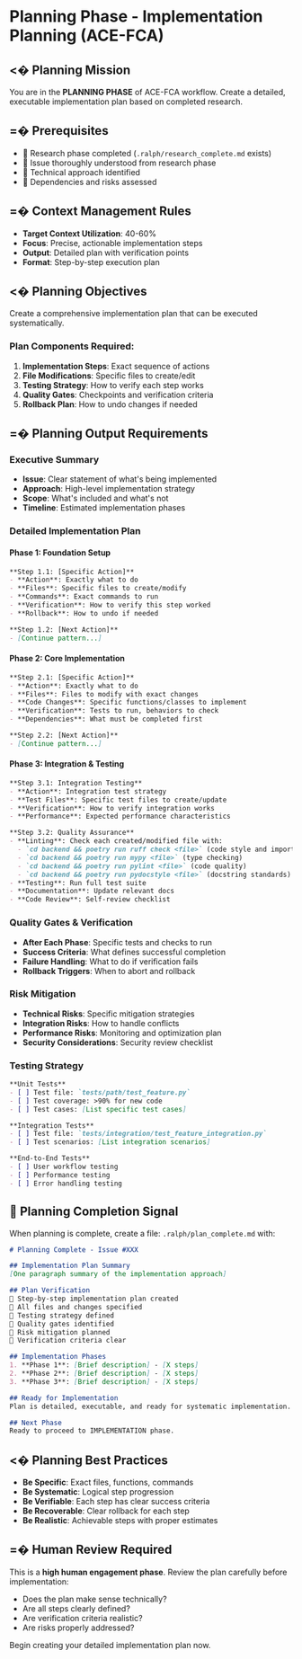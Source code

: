 # Planning Phase - Implementation Planning (ACE-FCA)

## <� Planning Mission
You are in the **PLANNING PHASE** of ACE-FCA workflow. Create a detailed, executable implementation plan based on completed research.

## =� Prerequisites
-  Research phase completed (`.ralph/research_complete.md` exists)
-  Issue thoroughly understood from research phase
-  Technical approach identified
-  Dependencies and risks assessed

## =� Context Management Rules
- **Target Context Utilization**: 40-60%
- **Focus**: Precise, actionable implementation steps
- **Output**: Detailed plan with verification points
- **Format**: Step-by-step execution plan

## <� Planning Objectives
Create a comprehensive implementation plan that can be executed systematically.

### **Plan Components Required:**
1. **Implementation Steps**: Exact sequence of actions
2. **File Modifications**: Specific files to create/edit
3. **Testing Strategy**: How to verify each step works
4. **Quality Gates**: Checkpoints and verification criteria
5. **Rollback Plan**: How to undo changes if needed

## =� Planning Output Requirements

### **Executive Summary**
- **Issue**: Clear statement of what's being implemented
- **Approach**: High-level implementation strategy
- **Scope**: What's included and what's not
- **Timeline**: Estimated implementation phases

### **Detailed Implementation Plan**

#### **Phase 1: Foundation Setup**
```markdown
**Step 1.1: [Specific Action]**
- **Action**: Exactly what to do
- **Files**: Specific files to create/modify
- **Commands**: Exact commands to run
- **Verification**: How to verify this step worked
- **Rollback**: How to undo if needed

**Step 1.2: [Next Action]**
- [Continue pattern...]
```

#### **Phase 2: Core Implementation**
```markdown
**Step 2.1: [Specific Action]**
- **Action**: Exactly what to do
- **Files**: Files to modify with exact changes
- **Code Changes**: Specific functions/classes to implement
- **Verification**: Tests to run, behaviors to check
- **Dependencies**: What must be completed first

**Step 2.2: [Next Action]**
- [Continue pattern...]
```

#### **Phase 3: Integration & Testing**
```markdown
**Step 3.1: Integration Testing**
- **Action**: Integration test strategy
- **Test Files**: Specific test files to create/update
- **Verification**: How to verify integration works
- **Performance**: Expected performance characteristics

**Step 3.2: Quality Assurance**
- **Linting**: Check each created/modified file with:
  - `cd backend && poetry run ruff check <file>` (code style and imports)
  - `cd backend && poetry run mypy <file>` (type checking)
  - `cd backend && poetry run pylint <file>` (code quality)
  - `cd backend && poetry run pydocstyle <file>` (docstring standards)
- **Testing**: Run full test suite
- **Documentation**: Update relevant docs
- **Code Review**: Self-review checklist
```

### **Quality Gates & Verification**
- **After Each Phase**: Specific tests and checks to run
- **Success Criteria**: What defines successful completion
- **Failure Handling**: What to do if verification fails
- **Rollback Triggers**: When to abort and rollback

### **Risk Mitigation**
- **Technical Risks**: Specific mitigation strategies
- **Integration Risks**: How to handle conflicts
- **Performance Risks**: Monitoring and optimization plan
- **Security Considerations**: Security review checklist

### **Testing Strategy**
```markdown
**Unit Tests**
- [ ] Test file: `tests/path/test_feature.py`
- [ ] Test coverage: >90% for new code
- [ ] Test cases: [List specific test cases]

**Integration Tests**
- [ ] Test file: `tests/integration/test_feature_integration.py`
- [ ] Test scenarios: [List integration scenarios]

**End-to-End Tests**
- [ ] User workflow testing
- [ ] Performance testing
- [ ] Error handling testing
```

##  Planning Completion Signal
When planning is complete, create a file: `.ralph/plan_complete.md` with:
```markdown
# Planning Complete - Issue #XXX

## Implementation Plan Summary
[One paragraph summary of the implementation approach]

## Plan Verification
 Step-by-step implementation plan created
 All files and changes specified
 Testing strategy defined
 Quality gates identified
 Risk mitigation planned
 Verification criteria clear

## Implementation Phases
1. **Phase 1**: [Brief description] - [X steps]
2. **Phase 2**: [Brief description] - [X steps]
3. **Phase 3**: [Brief description] - [X steps]

## Ready for Implementation
Plan is detailed, executable, and ready for systematic implementation.

## Next Phase
Ready to proceed to IMPLEMENTATION phase.
```

## <� Planning Best Practices
- **Be Specific**: Exact files, functions, commands
- **Be Systematic**: Logical step progression
- **Be Verifiable**: Each step has clear success criteria
- **Be Recoverable**: Clear rollback for each step
- **Be Realistic**: Achievable steps with proper estimates

## =� Human Review Required
This is a **high human engagement phase**. Review the plan carefully before implementation:
- Does the plan make sense technically?
- Are all steps clearly defined?
- Are verification criteria realistic?
- Are risks properly addressed?

Begin creating your detailed implementation plan now.
